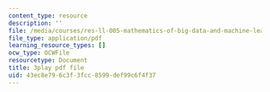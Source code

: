 ```yaml
---
content_type: resource
description: ''
file: /media/courses/res-ll-005-mathematics-of-big-data-and-machine-learning-january-iap-2020/43ec8e796c3f3fcc8599def99c6f4f37_4StlYd7xKFA.pdf
file_type: application/pdf
learning_resource_types: []
ocw_type: OCWFile
resourcetype: Document
title: 3play pdf file
uid: 43ec8e79-6c3f-3fcc-8599-def99c6f4f37
---
```

